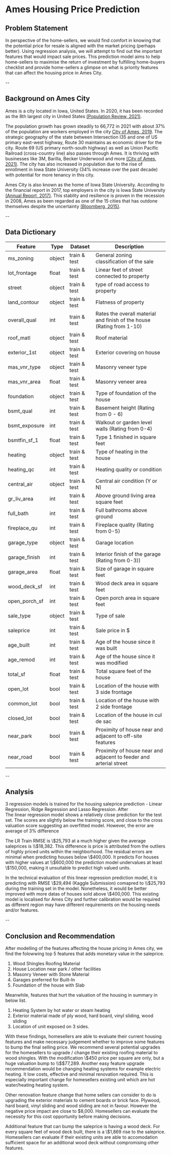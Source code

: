 # Ames Housing Price Prediction 

## Problem Statement 
In perspective of the home-sellers, we would find comfort in knowing that the potential price for resale is aligned with the market pricing (perhaps better). Using regression analysis, we will attempt to find out the important features that would impact sale prices. This prediction model aims to help home-sellers to maximise the return of investment by fulfilling home-buyers checklist and provide home-sellers a glimpse on what is priority features that can affect the housing price in Ames City. 

--

## Background on Ames City

Ames is a city located in Iowa, United States. In 2020, it has been recorded as the 8th largest city in United States [(Population Review, 2021)](https://worldpopulationreview.com/us-cities/ames-ia-population). 

The population growth has grown steadily to 66,772 in 2021 with about 37% of the population are workers employed in the city [City of Ames, 2019](https://www.cityofames.org/home/showdocument?id=49889). The strategic geography of the state between Intersection I35 and one of US primary east-west highway, Route 30  maintains as economic driver for the city. Route 69 (US primary north-south highway) as well as Union Pacific Railroad (cross-country line) also passes through Ames. It is thriving with businesses like 3M, Barilla, Becker Underwood and more [(City of Ames, 2021)](https://www.cityofames.org/about-ames/about-ames). The city has also increased in population due to the rise of enrollment in Iowa State University (34% increase over the past decade) with potential for more tenancy in this city.

Ames City is also known as the home of Iowa State University. According to the financial report in 2017, top employers in the city is Iowa State University [(Annual Report, 2017)](http://www.cityofames.org/home/showdocument?id=41596). This stablity and resilience is proven in the recession in 2008, Ames as been regarded as one of the 15 cities that has outdone themselves despite the uncertainty [(Bloomberg, 2015)](https://www.bloomberg.com/news/articles/2015-06-22/here-are-the-15-cities-that-have-done-the-best-and-the-worst-since-the-recession). 

--

## Data Dictionary 

|Feature|Type|Dataset|Description|
|---|---|---|---|
|ms_zoning|object|train & test|General zoning classification of the sale| 
|lot_frontage|float| train & test | Linear feet of street connected to property|
|street|object| train & test | type of road access to property|
|land_contour|object| train & test | Flatness of property|
|overall_qual|int| train & test | Rates the overall material and finish of the house (Rating from 1-10)|
|roof_matl|object| train & test | Roof material|
|exterior_1st|object| train & test | Exterior covering on house|
|mas_vnr_type|object| train & test | Masonry veneer type|
|mas_vnr_area|float| train & test | Masonry veneer area|
|foundation|object| train & test | Type of foundation of the house|
|bsmt_qual|int| train & test | Basement height (Rating from 0 - 6)|
|bsmt_exposure|int| train & test | Walkout or garden level walls (Rating from 0-4)|
|bsmtfin_sf_1|float| train & test | Type 1 finished in square feet|
|heating|object| train & test | Type of heating in the house|
|heating_qc|int| train & test | Heating quality or condition|
|central_air|object| train & test | Central air condition (Y or N)|
|gr_liv_area|int| train & test | Above ground living area square feet|
|full_bath|int| train & test | Full bathrooms above ground|
|fireplace_qu|int| train & test | Fireplace quality (Rating from 0-5)|
|garage_type|object| train & test | Garage location|
|garage_finish|int| train & test | Interior finish of the garage (Rating from 0-3))|
|garage_area|float| train & test | Size of garage in square feet|
|wood_deck_sf|int| train & test | Wood deck area in square feet|
|open_porch_sf|int| train & test | Open porch area in square feet|
|sale_type|object| train & test | Type of sale|
|saleprice|int| train & test | Sale price in $|
|age_built|int| train & test | Age of the house since it was built|
|age_remod|int| train & test | Age of the house since it was modified|
|total_sf|float| train & test | Total square feet of the house|
|open_lot|bool| train & test | Location of the house with 3 side frontage|
|common_lot|bool| train & test | Location of the house with 2 side frontage |
|closed_lot|bool| train & test | Location of the house in cul de sac|
|near_park|bool| train & test | Proximity of house near and adjacent to off-site features |
|near_road|bool| train & test | Proximity of house near and adjacent to feeder and arterial street | 

--

## Analysis

3 regression models is trained for the housing saleprice prediction - Linear Regression, Ridge Regression and Lasso Regression. After  
The linear regression model shows a relatively close prediction for the test set. The scores are slightly below the training score, and close to the cross valuation score suggesting an overfitted model. However, the error are average of 3% difference

The LR Train RMSE is \\$25,793 at a much higher given the average saleprices is \\$18,382. This difference is price is attributed from the outliers of highly priced units within the neighborhood.
The residual errors are minimal when predicting houses below \\$400,000. It predicts 
For houses with higher values at \\$600,000 the prediction model undervalues at least \\$150,000, making it unsuitable to predict high valued units. 

In the technical evaluation of this linear regression prediction model, it is predicting with RMSE \\$29,494 (Kaggle Submission) comapred to \\$25,793 during the training set in the model. Nonetheless, it would be better improved with more datas of houses sold above \\$400,000. This existing model is localised for Ames City and further calibration would be required as different region may have different requirements on the housing needs and/or features. 

--


## Conclusion and Recommendation

After modelling of the features affecting the house pricing in Ames city, we find the folowwing top 5 features that adds monetary value in the saleprice. 
1. Wood Shingles Roofing Material
2. House Location near park / other facilities
3. Masonry Veneer with Stone Material 
4. Garages preferred for Built-In 
5. Foundation of the house with Slab 

Meanwhile, features that hurt the valuation of the housing in summary in below list. 
1. Heating System by hot water or steam heating
2. Exterior material made of ply wood, hard board, vinyl sliding, wood sliding 
3. Location of unit exposed on 3 sides.

With these findings, homesellers are able to evaluate their current housing features and make necessary judgement whether to improve some features to bump the final selling price. We recommend several potential upgrades for the homesellers to upgrade / change their existing roofing material to wood shingles. With the modification \\$450 price per square are only, but a huge valuation bump to \\$$77,289. Another easy feature upgrade recommendation would be changing heating systems for example electric heating. It low costs, effective and minimal renovation required. This is especially important change for homesellers existing unit which are hot water/heating heating system. 

Other renovation feature change that home sellers can consider to do is upgrading the exterior materials to cement boards or brick face. Plywood, hard board, vinyl sliding and wood sliding are not in favour. However the negative price impact are close to $8,000. Homesellers can evaluate the necessity for this cost opportunity before making decisions. 

Additional feature that can bump the saleprice is having a wood deck. For every square feet of wood deck built, there is a \\$1,869 rise to the saleprice. Homesellers can evaluate if their existing units are able to accomodation sufficient space for an additional wood deck without compromising other features. 


